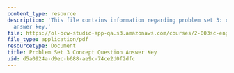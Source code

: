 ```yaml
---
content_type: resource
description: 'This file contains information regarding problem set 3: concept question
  answer key.'
file: https://ol-ocw-studio-app-qa.s3.amazonaws.com/courses/2-003sc-engineering-dynamics-fall-2011/d5a0924ad9ecb688ae9c74ce2d0f2dfc_MIT2_003SCF11_pset3CoSol.pdf
file_type: application/pdf
resourcetype: Document
title: Problem Set 3 Concept Question Answer Key
uid: d5a0924a-d9ec-b688-ae9c-74ce2d0f2dfc
---
```

